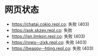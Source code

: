 # 网页状态
- https://chatai.cokio.repl.co: 失败 (403)
- https://ask.skzey.repl.co: 失败
- https://jsn.limkon.repl.co: 失败 (403)
- https://rows--zixk.repl.co: 失败 (403)
- https://beaspy--hting.repl.co: 失败 (403)
